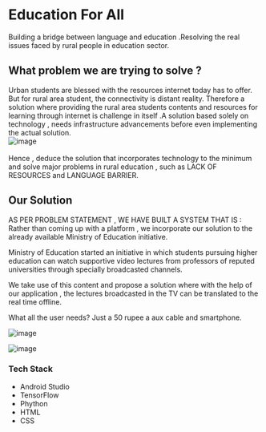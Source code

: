 # Education For All
Building a bridge between language and education .Resolving the real issues faced by rural people in education sector.

 ## What problem we are trying to solve ? <br/>
 Urban students are blessed with the resources internet today has to offer. But for rural area student, the connectivity is distant reality. Therefore a solution where providing the rural area students contents and resources for learning through internet is challenge in itself .A solution based solely on technology , needs infrastructure advancements before even implementing the actual solution.<br/>
 ![image](https://github.com/neeraj0403/IXI2020_KPN-creators/blob/master/WhatsApp%20Image%202020-02-04%20at%203.33.58%20PM.jpeg)
 <br/><br/>
Hence , deduce the solution that incorporates technology to the minimum and solve major problems in rural education , such as LACK OF RESOURCES and LANGUAGE BARRIER.


## Our Solution
AS PER PROBLEM STATEMENT , WE HAVE BUILT A SYSTEM THAT IS :
Rather than coming up with a platform , we incorporate our solution to the already available Ministry of Education initiative.

Ministry of Education started an initiative in which students pursuing higher education can watch supportive video lectures from professors of reputed universities through specially broadcasted channels.

We take use of this content and propose a solution where with the help of our application , the lectures broadcasted in the TV can be translated to the real time offline.

What all the user needs?
Just a 50 rupee a aux cable and smartphone.

![image](https://github.com/neeraj0403/IXI2020_KPN-creators/blob/master/WhatsApp%20Image%202020-02-04%20at%203.33.58%20PM%20(1).jpeg)

![image](https://github.com/neeraj0403/IXI2020_KPN-creators/blob/master/WhatsApp%20Image%202020-02-04%20at%203.34.12%20PM.jpeg)


### Tech Stack
 - Android Studio
 - TensorFlow
 - Phython
 - HTML
 - CSS



 
